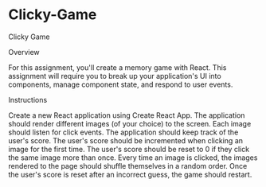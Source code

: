 # Clicky-Game
Clicky Game


Overview

For this assignment, you'll create a memory game with React. This assignment will require you to break up your application's UI into components, manage component state, and respond to user events.


Instructions

Create a new React application using Create React App.
The application should render different images (of your choice) to the screen. Each image should listen for click events.
The application should keep track of the user's score. The user's score should be incremented when clicking an image for the first time. The user's score should be reset to 0 if they click the same image more than once.
Every time an image is clicked, the images rendered to the page should shuffle themselves in a random order.
Once the user's score is reset after an incorrect guess, the game should restart.








